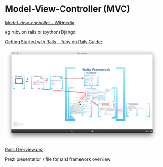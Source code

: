 # Model-View-Controller (MVC)

[Model-view-controller - Wikipedia](https://en.wikipedia.org/wiki/Model%E2%80%93view%E2%80%93controller)

eg ruby on rails or (python) Django

[Getting Started with Rails - Ruby on Rails Guides](https://guides.rubyonrails.org/getting_started.html#mvc-and-you)

![Model-View-Controller%20(MVC)%20ffbbc720fc12414eb71c517e12d2ce7b/rails_prezi_overview.png](Model-View-Controller%20(MVC)%20ffbbc720fc12414eb71c517e12d2ce7b/rails_prezi_overview.png)

[Rails Overview.pez](Model-View-Controller%20(MVC)%20ffbbc720fc12414eb71c517e12d2ce7b/Rails_Overview.pez)

Prezi presentation / file for raisl framework overview